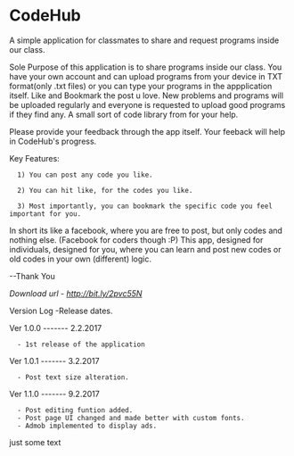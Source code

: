 
# CodeHub


A simple application for classmates to share and request programs inside our class.



Sole Purpose of this application is to share programs inside our class.
You have your own account and can upload programs from your device in TXT format(only .txt files) or you can type your programs in the appplication itself.
Like and Bookmark the post u love.
New problems and programs will be uploaded regularly and everyone is requested to upload good programs if they find any.
A small sort of code library from for your help.

Please provide your feedback through the app itself.
Your feeback will help in CodeHub's progress.

Key Features:

      1) You can post any code you like.

      2) You can hit like, for the codes you like.

      3) Most importantly, you can bookmark the specific code you feel important for you.



In short its like a facebook, where you are free to post, but only codes and nothing else.
(Facebook for coders though :P) 
This app, designed for individuals, designed for you, where you can learn and post new codes or old codes in your own (different) logic.

--Thank You 


*Download url - http://bit.ly/2pvc55N*


Version Log -Release dates.

Ver 1.0.0 -------   2.2.2017

      - 1st release of the application

Ver 1.0.1 -------   3.2.2017

      - Post text size alteration.

Ver 1.1.0 -------   9.2.2017

      - Post editing funtion added.
      - Post page UI changed and made better with custom fonts.
      - Admob implemented to display ads.
      


just some text